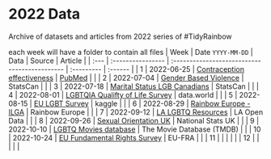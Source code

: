 
# 2022 Data

Archive of datasets and articles from 2022 series of #TidyRainbow

each week will have a folder to contain all files
| Week | Date `YYYY-MM-DD` | Data                                          | Source     | Article |
| :--- | :---------------- | :-------------------------------------------- | :--------- | :------ |
| 1    | 2022-06-25        | [Contraception effectiveness](2022-06-25)           | [PubMed](https://www.ncbi.nlm.nih.gov/pmc/articles/PMC3638209/)   |         |
| 2    | 2022-07-04        | [Gender Based Violence](2022-07-04)           | StatsCan   |         |
| 3    | 2022-07-18        | [Marital Status LGB Canadians](2022-07-18)    | StatsCan   |         |
| 4    | 2022-08-01        | [LGBTQIA Qualifty of Life Survey](2022-08-01) | data.world |         |
| 5    | 2022-08-15        | [EU LGBT Survey](2022-08-15)                  | kaggle     |         |
| 6    | 2022-08-29        | [Rainbow Europe - ILGA](2022-08-29)           | Rainbow Europe  |    |
| 7    | 2022-09-12        | [LA LGBTQ Resources](2022-09-12)              | LA Open Data    |    |
| 8    | 2022-09-26        | [Sexual Orientation UK](2022-09-26)           | National Stats UK  | |
| 9    | 2022-10-10        | [LGBTQ Movies database](2022-10-10)           | The Movie Database (TMDB) | |
| 10    | 2022-10-24        | [EU Fundamental Rights Survey](2022-10-24)     | EU-FRA          |         |
| 11    |                   |                                               |            |         |
| 12    |                   |                                               |            |         |
